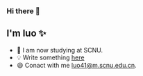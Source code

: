 ### Hi there 👋

## I'm luo ✨
<!--
**zhengjianda/zhengjianda** is a ✨ _special_ ✨ repository because its `README.md` (this file) appears on your GitHub profile.

Here are some ideas to get you started:
-->

- 🌱 I am now studying at SCNU.
- 💡  Write something [here](https://www.luo41.top)
- 😄 Conact with me luo41@m.scnu.edu.cn. 

<!--
[![Anurag's GitHub stats](https://github-readme-stats.vercel.app/api?username=zhengjianda)](https://github.com/zhengjianda/github-readme-stats)
-->
